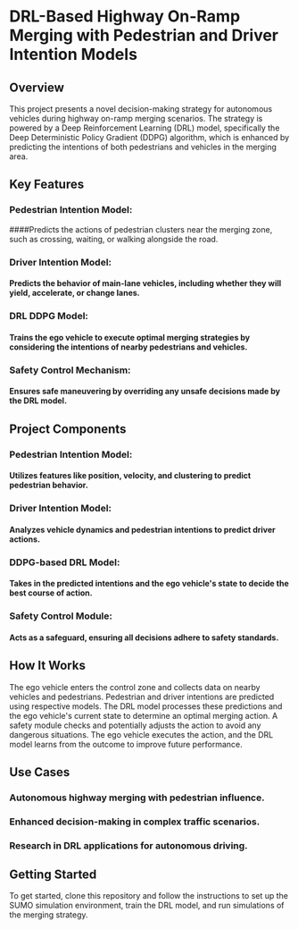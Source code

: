 #  DRL-Based Highway On-Ramp Merging with Pedestrian and Driver Intention Models 
## Overview
This project presents a novel decision-making strategy for autonomous vehicles during highway on-ramp merging scenarios. The strategy is powered by a Deep Reinforcement Learning (DRL) model, specifically the Deep Deterministic Policy Gradient (DDPG) algorithm, which is enhanced by predicting the intentions of both pedestrians and vehicles in the merging area.

## Key Features
### Pedestrian Intention Model:  
####Predicts the actions of pedestrian clusters near the merging zone, such as crossing, waiting, or walking alongside the road.
### Driver Intention Model: 
#### Predicts the behavior of main-lane vehicles, including whether they will yield, accelerate, or change lanes.
### DRL DDPG Model: 
#### Trains the ego vehicle to execute optimal merging strategies by considering the intentions of nearby pedestrians and vehicles.
### Safety Control Mechanism: 
#### Ensures safe maneuvering by overriding any unsafe decisions made by the DRL model.
## Project Components
### Pedestrian Intention Model: 
#### Utilizes features like position, velocity, and clustering to predict pedestrian behavior.
### Driver Intention Model: 
#### Analyzes vehicle dynamics and pedestrian intentions to predict driver actions.
### DDPG-based DRL Model: 
#### Takes in the predicted intentions and the ego vehicle's state to decide the best course of action.
### Safety Control Module: 
#### Acts as a safeguard, ensuring all decisions adhere to safety standards.
## How It Works
The ego vehicle enters the control zone and collects data on nearby vehicles and pedestrians.
Pedestrian and driver intentions are predicted using respective models.
The DRL model processes these predictions and the ego vehicle's current state to determine an optimal merging action.
A safety module checks and potentially adjusts the action to avoid any dangerous situations.
The ego vehicle executes the action, and the DRL model learns from the outcome to improve future performance.
## Use Cases
### Autonomous highway merging with pedestrian influence.
### Enhanced decision-making in complex traffic scenarios.
### Research in DRL applications for autonomous driving.
## Getting Started
To get started, clone this repository and follow the instructions to set up the SUMO simulation environment, train the DRL model, and run simulations of the merging strategy.
